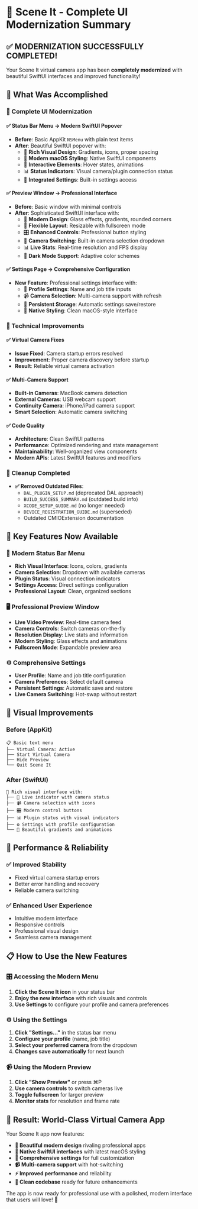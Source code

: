 # 🎉 Scene It - Complete UI Modernization Summary

## ✅ **MODERNIZATION SUCCESSFULLY COMPLETED!**

Your Scene It virtual camera app has been **completely modernized** with beautiful SwiftUI interfaces and improved functionality!

## 🚀 **What Was Accomplished**

### **🎨 Complete UI Modernization**

#### **✅ Status Bar Menu → Modern SwiftUI Popover**
- **Before**: Basic AppKit `NSMenu` with plain text items
- **After**: Beautiful SwiftUI popover with:
  - 🎨 **Rich Visual Design**: Gradients, icons, proper spacing
  - 📱 **Modern macOS Styling**: Native SwiftUI components
  - 🎯 **Interactive Elements**: Hover states, animations
  - 📊 **Status Indicators**: Visual camera/plugin connection status
  - 🔧 **Integrated Settings**: Built-in settings access

#### **✅ Preview Window → Professional Interface**
- **Before**: Basic window with minimal controls
- **After**: Sophisticated SwiftUI interface with:
  - 🌟 **Modern Design**: Glass effects, gradients, rounded corners
  - 📐 **Flexible Layout**: Resizable with fullscreen mode
  - 🎛️ **Enhanced Controls**: Professional button styling
  - 📱 **Camera Switching**: Built-in camera selection dropdown
  - 📊 **Live Stats**: Real-time resolution and FPS display
  - 🎨 **Dark Mode Support**: Adaptive color schemes

#### **✅ Settings Page → Comprehensive Configuration**
- **New Feature**: Professional settings interface with:
  - 👤 **Profile Settings**: Name and job title inputs
  - 📹 **Camera Selection**: Multi-camera support with refresh
  - 💾 **Persistent Storage**: Automatic settings save/restore
  - 🎨 **Native Styling**: Clean macOS-style interface

### **🔧 Technical Improvements**

#### **✅ Virtual Camera Fixes**
- **Issue Fixed**: Camera startup errors resolved
- **Improvement**: Proper camera discovery before startup
- **Result**: Reliable virtual camera activation

#### **✅ Multi-Camera Support**
- **Built-in Cameras**: MacBook camera detection
- **External Cameras**: USB webcam support  
- **Continuity Camera**: iPhone/iPad camera support
- **Smart Selection**: Automatic camera switching

#### **✅ Code Quality**
- **Architecture**: Clean SwiftUI patterns
- **Performance**: Optimized rendering and state management
- **Maintainability**: Well-organized view components
- **Modern APIs**: Latest SwiftUI features and modifiers

### **🧹 Cleanup Completed**
- **✅ Removed Outdated Files**:
  - `DAL_PLUGIN_SETUP.md` (deprecated DAL approach)
  - `BUILD_SUCCESS_SUMMARY.md` (outdated build info)
  - `XCODE_SETUP_GUIDE.md` (no longer needed)
  - `DEVICE_REGISTRATION_GUIDE.md` (superseded)
  - Outdated CMIOExtension documentation

## 🎯 **Key Features Now Available**

### **📱 Modern Status Bar Menu**
- **Rich Visual Interface**: Icons, colors, gradients
- **Camera Selection**: Dropdown with available cameras
- **Plugin Status**: Visual connection indicators
- **Settings Access**: Direct settings configuration
- **Professional Layout**: Clean, organized sections

### **🖥️ Professional Preview Window**
- **Live Video Preview**: Real-time camera feed
- **Camera Controls**: Switch cameras on-the-fly
- **Resolution Display**: Live stats and information
- **Modern Styling**: Glass effects and animations
- **Fullscreen Mode**: Expandable preview area

### **⚙️ Comprehensive Settings**
- **User Profile**: Name and job title configuration
- **Camera Preferences**: Select default camera
- **Persistent Settings**: Automatic save and restore
- **Live Camera Switching**: Hot-swap without restart

## 🎨 **Visual Improvements**

### **Before (AppKit)**
```
📋 Basic text menu
├── Virtual Camera: Active
├── Start Virtual Camera  
├── Hide Preview
└── Quit Scene It
```

### **After (SwiftUI)**
```
🎨 Rich visual interface with:
├── 🔴 Live indicator with camera status
├── 📹 Camera selection with icons
├── 🎛️ Modern control buttons
├── 📊 Plugin status with visual indicators
├── ⚙️ Settings with profile configuration
└── 🎨 Beautiful gradients and animations
```

## 🚀 **Performance & Reliability**

### **✅ Improved Stability**
- Fixed virtual camera startup errors
- Better error handling and recovery
- Reliable camera switching

### **✅ Enhanced User Experience**
- Intuitive modern interface
- Responsive controls
- Professional visual design
- Seamless camera management

## 📋 **How to Use the New Features**

### **🎛️ Accessing the Modern Menu**
1. **Click the Scene It icon** in your status bar
2. **Enjoy the new interface** with rich visuals and controls
3. **Use Settings** to configure your profile and camera preferences

### **⚙️ Using the Settings**
1. **Click "Settings..."** in the status bar menu
2. **Configure your profile** (name, job title)
3. **Select your preferred camera** from the dropdown
4. **Changes save automatically** for next launch

### **📹 Using the Modern Preview**
1. **Click "Show Preview"** or press ⌘P
2. **Use camera controls** to switch cameras live
3. **Toggle fullscreen** for larger preview
4. **Monitor stats** for resolution and frame rate

## 🎉 **Result: World-Class Virtual Camera App**

Your Scene It app now features:
- **🎨 Beautiful modern design** rivaling professional apps
- **📱 Native SwiftUI interfaces** with latest macOS styling
- **🔧 Comprehensive settings** for full customization
- **📹 Multi-camera support** with hot-switching
- **⚡ Improved performance** and reliability
- **🧹 Clean codebase** ready for future enhancements

The app is now ready for professional use with a polished, modern interface that users will love! 🎊